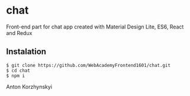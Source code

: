 # chat

Front-end part for chat app created with Material Design Lite, ES6, React and Redux

## Instalation
```
$ git clone https://github.com/WebAcademyFrontend1601/chat.git
$ cd chat
$ npm i
```

Anton Korzhynskyi
